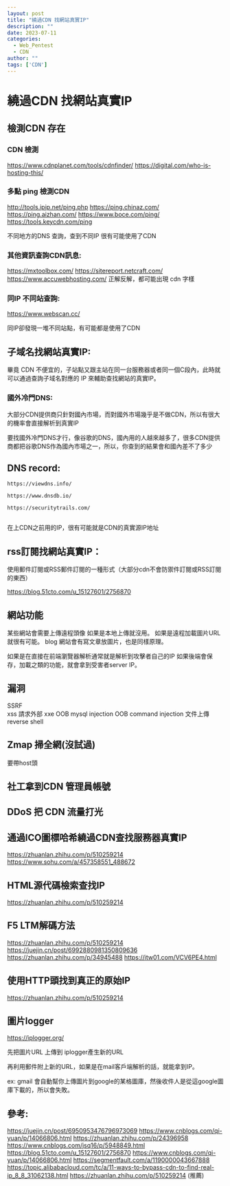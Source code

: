 ```yaml
---
layout: post
title: "繞過CDN 找網站真實IP"
description: ""
date: 2023-07-11
categories:
  - Web_Pentest
  - CDN
author: ""
tags: ['CDN']
---
```




# 繞過CDN 找網站真實IP

## 檢測CDN 存在

### CDN 檢測
https://www.cdnplanet.com/tools/cdnfinder/
https://digital.com/who-is-hosting-this/





### 多點 ping 檢測CDN
http://tools.ipip.net/ping.php
https://ping.chinaz.com/
https://ping.aizhan.com/
https://www.boce.com/ping/
https://tools.keycdn.com/ping


不同地方的DNS 查詢，查到不同IP 很有可能使用了CDN


### 其他資訊查詢CDN訊息:
https://mxtoolbox.com/
https://sitereport.netcraft.com/
https://www.accuwebhosting.com/
正解反解，都可能出現 cdn 字樣




### 同IP 不同站查詢:
https://www.webscan.cc/

同IP卻發現一堆不同站點，有可能都是使用了CDN




## 子域名找網站真實IP:

畢竟 CDN 不便宜的，子站點又跟主站在同一台服務器或者同一個C段內，此時就可以通過查詢子域名對應的 IP 來輔助查找網站的真實IP。



### 國外冷門DNS:
大部分CDN提供商只針對國內市場，而對國外市場幾乎是不做CDN，所以有很大的機率會直接解析到真實IP

要找國外冷門DNS才行，像谷歌的DNS，國內用的人越來越多了，很多CDN提供商都把谷歌DNS作為國內市場之一，所以，你查到的結果會和國內差不了多少


## DNS record:

```
https://viewdns.info/

https://www.dnsdb.io/

https://securitytrails.com/


```
在上CDN之前用的IP，很有可能就是CDN的真實源IP地址



## rss訂閱找網站真實IP：
使用郵件訂閱或RSS郵件訂閱的一種形式（大部分cdn不會防禦件訂閱或RSS訂閱的東西）

https://blog.51cto.com/u_15127601/2756870


## 網站功能
某些網站會需要上傳遠程頭像
如果是本地上傳就沒用。
如果是遠程加載圖片URL 就很有可能。
blog 網站會有寫文章放圖片，也是同樣原理。

如果是在直接在前端瀏覽器解析通常就是解析到攻擊者自己的IP
如果後端會保存，加載之類的功能，就會拿到受害者server IP。



## 漏洞
SSRF   
xss 請求外部
xxe OOB
mysql injection OOB
command injection
文件上傳 reverse shell




## Zmap 掃全網(沒試過)

要帶host頭





## 社工拿到CDN 管理員帳號


## DDoS 把 CDN 流量打光



## 通過ICO圖標哈希繞過CDN查找服務器真實IP 
https://zhuanlan.zhihu.com/p/510259214
https://www.sohu.com/a/457358551_488672

## HTML源代碼檢索查找IP
https://zhuanlan.zhihu.com/p/510259214



## F5 LTM解碼方法
https://zhuanlan.zhihu.com/p/510259214
https://juejin.cn/post/6992880981350809636
https://zhuanlan.zhihu.com/p/34945488
https://itw01.com/VCV6PE4.html




## 使用HTTP頭找到真正的原始IP
https://zhuanlan.zhihu.com/p/510259214



## 圖片logger
https://iplogger.org/

先把圖片URL 上傳到 iplogger產生新的URL

再利用郵件附上新的URL，如果是在mail客戶端解析的話，就能拿到IP。

ex:
gmail 會自動幫你上傳圖片到google的某格圖庫，然後收件人是從這google圖庫下載的，所以會失敗。





## 參考:
https://juejin.cn/post/6950953476796973069
https://www.cnblogs.com/qi-yuan/p/14066806.html
https://zhuanlan.zhihu.com/p/24396958
https://www.cnblogs.com/jsq16/p/5948849.html
https://blog.51cto.com/u_15127601/2756870
https://www.cnblogs.com/qi-yuan/p/14066806.html
https://segmentfault.com/a/1190000043667888
https://topic.alibabacloud.com/tc/a/11-ways-to-bypass-cdn-to-find-real-ip_8_8_31062138.html
https://zhuanlan.zhihu.com/p/510259214 (推薦)